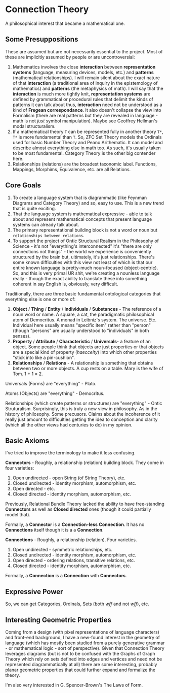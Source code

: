 # Connection Theory

A philosophical interest that became a mathematical one.

## Some Presuppositions

These are assumed but are not necessarily essential to the project. Most of these are implicitly assumed by people or are uncontroversial:

1. Mathematics involves the close **interaction** between **representation systems** (language, measuring devices, models, etc.) and **patterns** (mathematical relationships). I will remain silent about the exact nature of that **interaction** (a traditional area of inquiry in the epistemology of mathematics) and **patterns** (the metaphysics of math). I will say that the **interaction** is much more tightly knit, **representation systems** are defined by grammatical or procedural rules that delimit the kinds of patterns it can talk about thus, **interaction** need not be understood as a kind of **Fregean correspondance**. It also doesn't collapse the view into Formalism (there are real patterns but they are revealed in language - math is not *just* symbol manipulation). Maybe see Geoffrey Hellman's modal structuralism.
1. If a mathematical theory `T` can be represented fully in another theory `T*`, `T*` is more fundamental than `T`. So, ZFC Set Theory models the Ordinals used for basic Number Theory and Peano Arithematic. It can model and describe almost everything else in math too. As such, it's usually taken to be most fundamental. Category Theory is the other big contender here.
1. Relationships (relations) are the broadest taxonomic label. Functions, Mappings, Morphims, Equivalence, etc. are all Relations.

## Core Goals

1. To create a language system that is diagrammatic (like Feynman Diagrams and Category Theory) and so, easy to use. This is a new trend that is quite exciting.
1. That the language system is mathematical expressive - able to talk about and represent mathematical concepts that present language systems can already talk about.
1. The primary representational building block is not a word or noun but `relationships between relations`.
1. To support the project of Ontic Structural Realism in the Philosophy of Science - it's not "everything's interconnected" it's "there are only connections not things" - the world we experience is conveniently structured by the brain but, ultimately, it's just relationships. There's some known difficulties with this view not least of which is that our entire known language is pretty-much noun-focused (object-centric). So, and this is very primal UR shit, we're creating a nounless language really - though the exact ability to translate these into something coherent in say English is, obviously, very difficult.

Traditionally, there are three basic fundamental ontological categories that everything else is one or more of:

1. **Object** / **Thing** / **Entity** / **Individuals** / **Substances** - The reference of a noun word or name. A square, a cat, the paradigmatic philosophical atom of Democritus. A monad in Leibniz's system. The universe. Etc. Individual here usually means "specific item" rather than "person" (though "persons" are usually understood to "individuals" in both senses).
1. **Property** / **Attribute** / **Characteristic** / **Universals**- a feature of an object. Some people think that objects are just properties or that objects are a special kind of property (*haecceity*) into which other properties "stick into like a pin-cushion".
1. **Relationships** / **Relations** - A relationship is something that obtains between two or more objects. A cup rests on a table. Mary is the wife of Tom. 1 + 1 = 2.

Universals (Forms) are "everything" - Plato.

Atoms (Objects) are "everything" - Democritus.

Relationships (which create patterns or structures) are "everything" - Ontic Struturalism. Surprisingly, this is truly a new view in philosophy. As in the history of philosophy. Some precusors. Claims about the incoherence of it really just amount to difficulties getting the idea to conception and clarity (which all the other views had centuries to do) in my opinion.

## Basic Axioms

I've tried to improve the terminology to make it less confusing. 

**Connectors** - Roughly, a relationship (relation) building block. They come in four varieties:

1. Open undirected - open String (of String Theory), etc.
1. Closed undirected - identity morphism, automorphism, etc.
1. Open directed - etc. 
1. Closed directed - identity morphism, automorphism, etc.

Previously, Relational Bundle Theory lacked the ability to have free-standing **Connectors** as well as **Closed directed** ones (though it could partially model that).

Formally, a **Connector** is a **Connection-less** **Connection**. It has no **Connections** itself though it is a a **Connection**.

**Connections** - Roughly, a relationship (relation). Four varieties.

1. Open undirected - symmetric relationships, etc.
1. Closed undirected - identity morphism, automorphism, etc.
1. Open directed - ordering relations, transitive relations, etc. 
1. Closed directed - identity morphism, automorphism, etc.

Formally, a **Connection** is a **Connection** with **Connectors**.

## Expressive Power

So, we can get Categories, Ordinals, Sets (both *wff* and not *wff*), etc.

## Interesting Geometric Properties

Coming from a design (with pixel representations of language characters) and front-end background, I have a new-found interest in the geometry of language (which has mostly been studied from a purely generative grammar - or mathematical logic - sort of perspective). Given that Connection Theory leverages diagrams (but is not to be confused with the Graphs of Graph Theory which rely on sets defined into edges and vertices and need not be represented diagrammatically at all) there are some interesting, probably planar geometric properties that could further expand and formalize the theory.

I'm also very interested in G. Spencer-Brown's The Laws of Form.
